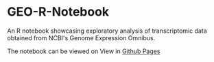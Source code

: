 # GEO-R-Notebook
An R notebook showcasing exploratory analysis of transcriptomic data obtained from NCBI's Genome Expression Omnibus. 

The notebook can be viewed on View in [Github Pages](https://abukamaal.github.io/GEO-notebook/)
